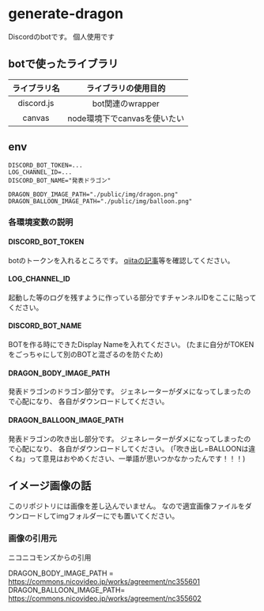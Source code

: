 # generate-dragon

Discordのbotです。
個人使用です

## botで使ったライブラリ

| ライブラリ名 | ライブラリの使用目的 |
| :-: | :-: |
| discord.js | bot関連のwrapper |
| canvas | node環境下でcanvasを使いたい |

## env

```.env
DISCORD_BOT_TOKEN=...
LOG_CHANNEL_ID=...
DISCORD_BOT_NAME="発表ドラゴン"

DRAGON_BODY_IMAGE_PATH="./public/img/dragon.png"
DRAGON_BALLOON_IMAGE_PATH="./public/img/balloon.png"
```

### 各環境変数の説明

#### DISCORD_BOT_TOKEN

botのトークンを入れるところです。
[qiitaの記事](https://qiita.com/1ntegrale9/items/cb285053f2fa5d0cccdf)等を確認してください。

#### LOG_CHANNEL_ID

起動した等のログを残すように作っている部分ですチャンネルIDをここに貼ってください。

#### DISCORD_BOT_NAME

BOTを作る時にできたDisplay Nameを入れてください。
(たまに自分がTOKENをごっちゃにして別のBOTと混ざるのを防ぐため)

#### DRAGON_BODY_IMAGE_PATH

発表ドラゴンのドラゴン部分です。
ジェネレーターがダメになってしまったので心配になり、
各自がダウンロードしてください。

#### DRAGON_BALLOON_IMAGE_PATH

発表ドラゴンの吹き出し部分です。
ジェネレーターがダメになってしまったので心配になり、
各自がダウンロードしてください。
(「吹き出し=BALLOONは違くね」って意見はおやめください、一単語が思いつかなかったんです！！！)

## イメージ画像の話

このリポジトリには画像を差し込んでいません。
なので適宜画像ファイルをダウンロードしてimgフォルダーにでも置いてください。

### 画像の引用元

ニコニコモンズからの引用

DRAGON_BODY_IMAGE_PATH = <https://commons.nicovideo.jp/works/agreement/nc355601>
DRAGON_BALLOON_IMAGE_PATH= <https://commons.nicovideo.jp/works/agreement/nc355602>
